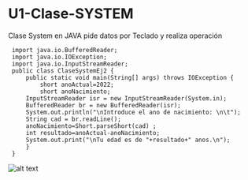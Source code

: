 # U1-Clase-SYSTEM
Clase System en JAVA pide datos por Teclado y realiza operación





     import java.io.BufferedReader; 
     import java.io.IOException;
     import java.io.InputStreamReader;                            
     public class ClaseSystemEj2 {
         public static void main(String[] args) throws IOException {
             short anoActual=2022;
             short anoNacimiento;  
         InputStreamReader isr = new InputStreamReader(System.in);
         BufferedReader br = new BufferedReader(isr);            
         System.out.println("\nIntroduce el ano de nacimiento: \n\t");
         String cad = br.readLine();                              
         anoNacimiento=Short.parseShort(cad) ;  
         int resultado=anoActual-anoNacimiento; 
         System.out.print("\nTu edad es de "+resultado+" anos.\n");
         }
     }



![alt text](https://repository-images.githubusercontent.com/541212086/ebf24049-031d-4a09-94bc-cd216ec1ff4d)
